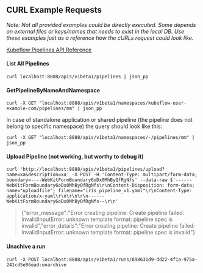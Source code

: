## CURL Example Requests
<i>Note: Not all provided examples could be directly executed. Some depends on external files or keys/names that needs 
to exist in the local DB. Use these examples just as a reference how the cURLs request could look like.</i>  

[Kubeflow Pipelines API Reference](https://www.kubeflow.org/docs/components/pipelines/reference/api/kubeflow-pipeline-api-spec/)


#### List All Pipelines

`curl localhost:8888/apis/v1beta1/pipelines | json_pp`

#### GetPipelineByNameAndNamespace
`curl -X GET "localhost:8888/apis/v1beta1/namespaces/kubeflow-user-example-com/pipelines/mm" | json_pp`

In case of standalone application or shared pipeline (the pipeline does not belong to specific namespace) the query should look like this:

`curl -X GET "localhost:8888/apis/v1beta1/namespaces/-/pipelines/mm" | json_pp`

#### Upload Pipeline (not working, but worthy to debug it)
`curl 'http://localhost:8888/apis/v1beta1/pipelines/upload?name=xa&description=xa' -X POST -H 'Content-Type: multipart/form-data; boundary=----WebKitFormBoundary6oDx0MhByQfRgNfs' --data-raw $'------WebKitFormBoundary6oDx0MhByQfRgNfs\r\nContent-Disposition: form-data; name="uploadfile"; filename="iris_pipeline_v1.yaml"\r\nContent-Type: application/x-yaml\r\n\r\n\r\n------WebKitFormBoundary6oDx0MhByQfRgNfs--\r\n'`

> {"error_message":"Error creating pipeline: Create pipeline failed: InvalidInputError: unknown template format: pipeline spec is invalid","error_details":"Error creating pipeline: Create pipeline failed: InvalidInputError: unknown template format: pipeline spec is invalid"}
#### Unachive a run
`curl -X POST localhost:8888/apis/v1beta1/runs/898631d9-dd22-4f1a-975a-241cd5e86ead:unarchive`
